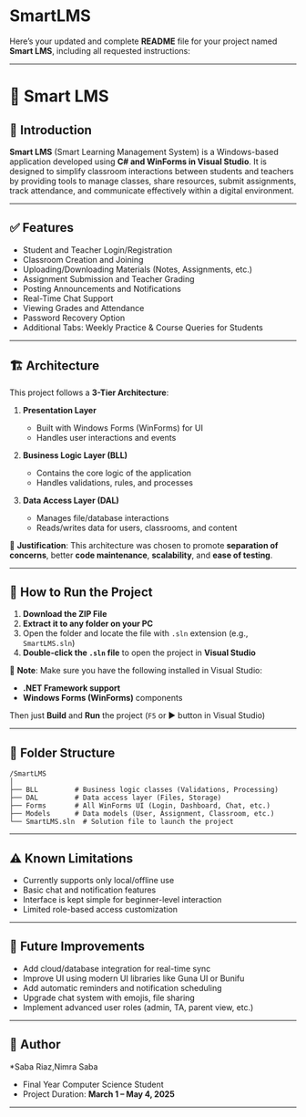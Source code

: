 # SmartLMS
Here’s your updated and complete **README** file for your project named **Smart LMS**, including all requested instructions:

---

# 📘 Smart LMS

## 📌 Introduction

**Smart LMS** (Smart Learning Management System) is a Windows-based application developed using **C# and WinForms in Visual Studio**. It is designed to simplify classroom interactions between students and teachers by providing tools to manage classes, share resources, submit assignments, track attendance, and communicate effectively within a digital environment.

---

## ✅ Features

* Student and Teacher Login/Registration
* Classroom Creation and Joining
* Uploading/Downloading Materials (Notes, Assignments, etc.)
* Assignment Submission and Teacher Grading
* Posting Announcements and Notifications
* Real-Time Chat Support
* Viewing Grades and Attendance
* Password Recovery Option
* Additional Tabs: Weekly Practice & Course Queries for Students

---

## 🏗️ Architecture

This project follows a **3-Tier Architecture**:

1. **Presentation Layer**

   * Built with Windows Forms (WinForms) for UI
   * Handles user interactions and events

2. **Business Logic Layer (BLL)**

   * Contains the core logic of the application
   * Handles validations, rules, and processes

3. **Data Access Layer (DAL)**

   * Manages file/database interactions
   * Reads/writes data for users, classrooms, and content

📌 **Justification**:
This architecture was chosen to promote **separation of concerns**, better **code maintenance**, **scalability**, and **ease of testing**.

---

## 🔧 How to Run the Project

1. **Download the ZIP File**
2. **Extract it to any folder on your PC**
3. Open the folder and locate the file with `.sln` extension (e.g., `SmartLMS.sln`)
4. **Double-click the `.sln` file** to open the project in **Visual Studio**

📌 **Note**:
Make sure you have the following installed in Visual Studio:

* **.NET Framework support**
* **Windows Forms (WinForms)** components

Then just **Build** and **Run** the project (`F5` or ▶️ button in Visual Studio)

---

## 📂 Folder Structure

```
/SmartLMS
│
├── BLL         # Business logic classes (Validations, Processing)
├── DAL         # Data access layer (Files, Storage)
├── Forms       # All WinForms UI (Login, Dashboard, Chat, etc.)
├── Models      # Data models (User, Assignment, Classroom, etc.)
└── SmartLMS.sln  # Solution file to launch the project
```

---

## ⚠️ Known Limitations

* Currently supports only local/offline use
* Basic chat and notification features
* Interface is kept simple for beginner-level interaction
* Limited role-based access customization

---

## 🚀 Future Improvements

* Add cloud/database integration for real-time sync
* Improve UI using modern UI libraries like Guna UI or Bunifu
* Add automatic reminders and notification scheduling
* Upgrade chat system with emojis, file sharing
* Implement advanced user roles (admin, TA, parent view, etc.)

---

## 👤 Author

*Saba Riaz,Nimra Saba
* Final Year Computer Science Student
* Project Duration: **March 1 – May 4, 2025**

---

 
